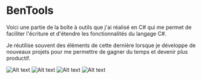 # BenTools
Voici une partie de la boîte à outils que j'ai réalisé en C# qui me permet de faciliter l'écriture et d'étendre les fonctionnalités du langage C#.

Je réutilise souvent des éléments de cette dernière lorsque je développe de nouveaux projets pour me permettre de gagner du temps et devenir plus productif.

![Alt text](https://i.imgur.com/JKA9kqS.png "Arborescence des fichiers de l'application.")
![Alt text](https://i.imgur.com/CnSYcRC.png "Codes utilitaires que l'on retrouve dans l'application : Les séquences.")
![Alt text](https://i.imgur.com/z3JURgS.png "Codes utilitaires que l'on retrouve dans l'application : Les énumérations.")
![Alt text](https://i.imgur.com/yrhAnok.png "Codes utilitaires que l'on retrouve dans l'application : Le file system et les streams.")
